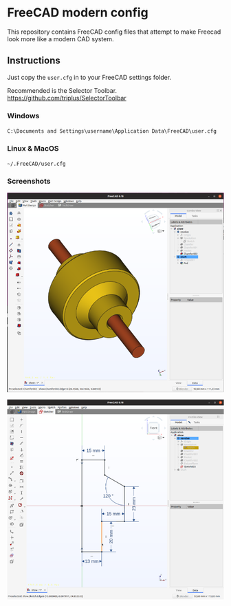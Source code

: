 # FreeCAD modern config
This repository contains FreeCAD config files that attempt to make Freecad look more like a modern CAD system.  

## Instructions
Just copy the `user.cfg` in to your FreeCAD settings folder.

Recommended is the Selector Toolbar.
https://github.com/triplus/SelectorToolbar

### Windows
`C:\Documents and Settings\username\Application Data\FreeCAD\user.cfg`

### Linux & MacOS
`~/.FreeCAD/user.cfg` 

### Screenshots

![freecad-modern.png](/pictures/freecad-modern.png)

![freecad-modern.png](/pictures/sketch-modern.png)
